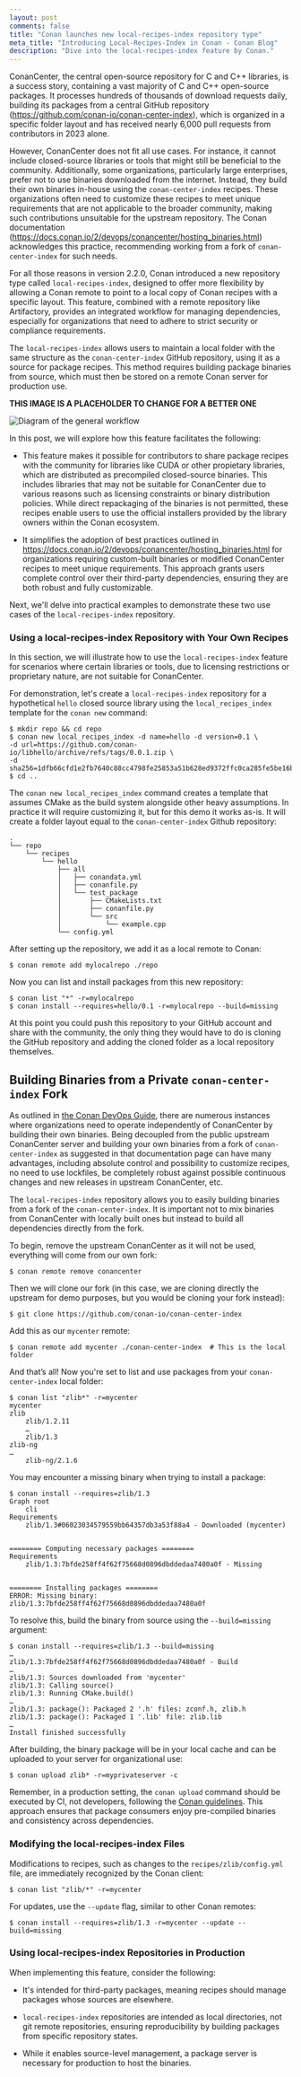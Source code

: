 ```yaml
---
layout: post
comments: false
title: "Conan launches new local-recipes-index repository type"
meta_title: "Introducing Local-Recipes-Index in Conan - Conan Blog"
description: "Dive into the local-recipes-index feature by Conan."
---
```


ConanCenter, the central open-source repository for C and C++ libraries, is a success
story, containing a vast majority of C and C++ open-source packages. It processes hundreds
of thousands of download requests daily, building its packages from a central GitHub
repository (https://github.com/conan-io/conan-center-index), which is organized in a
specific folder layout and has received nearly 6,000 pull requests from contributors in
2023 alone.

However, ConanCenter does not fit all use cases. For instance, it cannot include
closed-source libraries or tools that might still be beneficial to the community.
Additionally, some organizations, particularly large enterprises, prefer not to use
binaries downloaded from the internet. Instead, they build their own binaries in-house
using the `conan-center-index` recipes. These organizations often need to customize these
recipes to meet unique requirements that are not applicable to the broader community,
making such contributions unsuitable for the upstream repository. The Conan documentation
(https://docs.conan.io/2/devops/conancenter/hosting_binaries.html) acknowledges this
practice, recommending working from a fork of `conan-center-index` for such needs.

For all those reasons in version 2.2.0, Conan introduced a new repository type called
`local-recipes-index`, designed to offer more flexibility by allowing a Conan remote to
point to a local copy of Conan recipes with a specific layout. This feature, combined with
a remote repository like Artifactory, provides an integrated workflow for managing
dependencies, especially for organizations that need to adhere to strict security or
compliance requirements.

The `local-recipes-index` allows users to maintain a local folder with the same structure
as the `conan-center-index` GitHub repository, using it as a source for package recipes.
This method requires building package binaries from source, which must then be stored on a
remote Conan server for production use. 

<b>THIS IMAGE IS A PLACEHOLDER TO CHANGE FOR A BETTER ONE</b>
<p class="centered">
    <img  src="{{ site.baseurl }}/assets/post_images/2024-04-12/general-flow-diagram.png" style="display: block; margin-left: auto; margin-right: auto;" alt="Diagram of the general workflow"/>
</p>

In this post, we will explore how this feature facilitates the following:

- This feature makes it possible for contributors to share package recipes with the
  community for libraries like CUDA or other propietary libraries, which are distributed
  as precompiled closed-source binaries. This includes libraries that may not be suitable
  for ConanCenter due to various reasons such as licensing constraints or binary
  distribution policies. While direct repackaging of the binaries is not permitted, these
  recipes enable users to use the official installers provided by the library owners
  within the Conan ecosystem.

- It simplifies the adoption of best practices outlined in
  https://docs.conan.io/2/devops/conancenter/hosting_binaries.html for organizations
  requiring custom-built binaries or modified ConanCenter recipes to meet unique
  requirements. This approach grants users complete control over their third-party
  dependencies, ensuring they are both robust and fully customizable.

Next, we'll delve into practical examples to demonstrate these two use cases of the
`local-recipes-index` repository.

### Using a local-recipes-index Repository with Your Own Recipes

In this section, we will illustrate how to use the `local-recipes-index` feature for
scenarios where certain libraries or tools, due to licensing restrictions or proprietary
nature, are not suitable for ConanCenter.

For demonstration, let's create a `local-recipes-index` repository for a hypothetical
`hello` closed source library using the `local_recipes_index` template for the `conan new`
command:

    $ mkdir repo && cd repo
    $ conan new local_recipes_index -d name=hello -d version=0.1 \
    -d url=https://github.com/conan-io/libhello/archive/refs/tags/0.0.1.zip \
    -d sha256=1dfb66cfd1e2fb7640c88cc4798fe25853a51b628ed9372ffc0ca285fe5be16b
    $ cd ..

The ``conan new local_recipes_index`` command creates a template that assumes CMake as the
build system alongside other heavy assumptions. In practice it will require customizing
it, but for this demo it works as-is. It will create a folder layout equal to the
``conan-center-index`` Github repository:

    .
    └── repo
        └── recipes
            └── hello
                ├── all
                │   ├── conandata.yml
                │   ├── conanfile.py
                │   └── test_package
                │       ├── CMakeLists.txt
                │       ├── conanfile.py
                │       └── src
                │           └── example.cpp
                └── config.yml

After setting up the repository, we add it as a local remote to Conan:

    $ conan remote add mylocalrepo ./repo

Now you can list and install packages from this new repository:

    $ conan list "*" -r=mylocalrepo
    $ conan install --requires=hello/0.1 -r=mylocalrepo --build=missing

At this point you could push this repository to your GitHub account and share with the
community, the only thing they would have to do is cloning the GitHub repository and
adding the cloned folder as a local repository themselves.

## Building Binaries from a Private `conan-center-index` Fork

As outlined in [the Conan DevOps
Guide](https://docs.conan.io/2/devops/using_conancenter.html), there are numerous
instances where organizations need to operate independently of ConanCenter by building
their own binaries. Being decoupled from the public upstream ConanCenter server and
building your own binaries from a fork of ``conan-center-index`` as suggested in that
documentation page can have many advantages, including absolute control and possibility to
customize recipes, no need to use lockfiles, be completely robust against possible
continuous changes and new releases in upstream ConanCenter, etc.

The `local-recipes-index` repository allows you to easily building binaries
from a fork of the `conan-center-index`. It is important not to mix binaries from
ConanCenter with locally built ones but instead to build all dependencies directly from
the fork.

To begin, remove the upstream ConanCenter as it will not be used, everything will come from our own fork:

    $ conan remote remove conancenter

Then we will clone our fork (in this case, we are cloning directly the upstream for demo
purposes, but you would be cloning your fork instead):

    $ git clone https://github.com/conan-io/conan-center-index

Add this as our `mycenter` remote:

    $ conan remote add mycenter ./conan-center-index  # This is the local folder

And that’s all! Now you're set to list and use packages from your `conan-center-index` local folder:

    $ conan list "zlib*" -r=mycenter
    mycenter 
    zlib
        zlib/1.2.11
        …
        zlib/1.3
    zlib-ng
    …
        zlib-ng/2.1.6


You may encounter a missing binary when trying to install a package:

    $ conan install --requires=zlib/1.3
    Graph root
        cli
    Requirements
        zlib/1.3#06023034579559bb64357db3a53f88a4 - Downloaded (mycenter)


    ======== Computing necessary packages ========
    Requirements
        zlib/1.3:7bfde258ff4f62f75668d0896dbddedaa7480a0f - Missing


    ======== Installing packages ========
    ERROR: Missing binary: zlib/1.3:7bfde258ff4f62f75668d0896dbddedaa7480a0f



To resolve this, build the binary from source using the `--build=missing` argument:

    $ conan install --requires=zlib/1.3 --build=missing
    …
    zlib/1.3:7bfde258ff4f62f75668d0896dbddedaa7480a0f - Build
    …
    zlib/1.3: Sources downloaded from 'mycenter'
    zlib/1.3: Calling source()
    zlib/1.3: Running CMake.build()
    …
    zlib/1.3: package(): Packaged 2 '.h' files: zconf.h, zlib.h
    zlib/1.3: package(): Packaged 1 '.lib' file: zlib.lib
    …
    Install finished successfully


After building, the binary package will be in your local cache and can be uploaded to your
server for organizational use:

    $ conan upload zlib* -r=myprivateserver -c

Remember, in a production setting, the `conan upload` command should be executed by CI,
not developers, following the [Conan
guidelines](https://docs.conan.io/2/knowledge/guidelines.html). This approach ensures that
package consumers enjoy pre-compiled binaries and consistency across dependencies.

### Modifying the local-recipes-index Files

Modifications to recipes, such as changes to the `recipes/zlib/config.yml` file, are
immediately recognized by the Conan client:

    $ conan list "zlib/*" -r=mycenter

For updates, use the `--update` flag, similar to other Conan remotes:

    $ conan install --requires=zlib/1.3 -r=mycenter --update --build=missing

### Using local-recipes-index Repositories in Production

When implementing this feature, consider the following:

- It's intended for third-party packages, meaning recipes should manage packages whose
  sources are elsewhere.

- `local-recipes-index` repositories are intended as local directories, not git remote
  repositories, ensuring reproducibility by building packages from specific repository
  states.

- While it enables source-level management, a package server is necessary for production
  to host the binaries.





